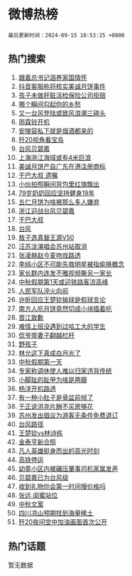 # 微博热榜

`最后更新时间：2024-09-15 10:53:25 +0800`

## 热门搜索

1. [跟着总书记涵养家国情怀](https://m.weibo.cn/search?containerid=100103type%3D1%26t%3D10%26q%3D%23%E8%B7%9F%E7%9D%80%E6%80%BB%E4%B9%A6%E8%AE%B0%E6%B6%B5%E5%85%BB%E5%AE%B6%E5%9B%BD%E6%83%85%E6%80%80%23&stream_entry_id=51&isnewpage=1&extparam=seat%3D1%26filter_type%3Drealtimehot%26q%3D%2523%25E8%25B7%259F%25E7%259D%2580%25E6%2580%25BB%25E4%25B9%25A6%25E8%25AE%25B0%25E6%25B6%25B5%25E5%2585%25BB%25E5%25AE%25B6%25E5%259B%25BD%25E6%2583%2585%25E6%2580%2580%2523%26c_type%3D51%26pos%3D0%26cate%3D10103%26stream_entry_id%3D51%26dgr%3D0%26display_time%3D1726368803%26pre_seqid%3D172636880392300559119)
1. [抖音客服称将核实美诚月饼事件](https://m.weibo.cn/search?containerid=100103type%3D1%26t%3D10%26q%3D%23%E6%8A%96%E9%9F%B3%E5%AE%A2%E6%9C%8D%E7%A7%B0%E5%B0%86%E6%A0%B8%E5%AE%9E%E7%BE%8E%E8%AF%9A%E6%9C%88%E9%A5%BC%E4%BA%8B%E4%BB%B6%23&stream_entry_id=31&isnewpage=1&extparam=seat%3D1%26filter_type%3Drealtimehot%26c_type%3D31%26realpos%3D1%26lcate%3D5001%26cate%3D5001%26stream_entry_id%3D31%26dgr%3D0%26band_rank%3D1%26pos%3D0%26flag%3D2%26q%3D%2523%25E6%258A%2596%25E9%259F%25B3%25E5%25AE%25A2%25E6%259C%258D%25E7%25A7%25B0%25E5%25B0%2586%25E6%25A0%25B8%25E5%25AE%259E%25E7%25BE%258E%25E8%25AF%259A%25E6%259C%2588%25E9%25A5%25BC%25E4%25BA%258B%25E4%25BB%25B6%2523%26display_time%3D1726368803%26pre_seqid%3D172636880392300559119)
1. [孩子未做肝脏活检保险公司拒赔](https://m.weibo.cn/search?containerid=100103type%3D1%26t%3D10%26q%3D%23%E5%AD%A9%E5%AD%90%E6%9C%AA%E5%81%9A%E8%82%9D%E8%84%8F%E6%B4%BB%E6%A3%80%E4%BF%9D%E9%99%A9%E5%85%AC%E5%8F%B8%E6%8B%92%E8%B5%94%23&stream_entry_id=31&isnewpage=1&extparam=seat%3D1%26filter_type%3Drealtimehot%26c_type%3D31%26realpos%3D2%26lcate%3D5001%26cate%3D5001%26stream_entry_id%3D31%26dgr%3D0%26band_rank%3D2%26pos%3D1%26flag%3D1%26q%3D%2523%25E5%25AD%25A9%25E5%25AD%2590%25E6%259C%25AA%25E5%2581%259A%25E8%2582%259D%25E8%2584%258F%25E6%25B4%25BB%25E6%25A3%2580%25E4%25BF%259D%25E9%2599%25A9%25E5%2585%25AC%25E5%258F%25B8%25E6%258B%2592%25E8%25B5%2594%2523%26display_time%3D1726368803%26pre_seqid%3D172636880392300559119)
1. [哪个瞬间勾起你的乡愁](https://m.weibo.cn/search?containerid=100103type%3D1%26t%3D10%26q%3D%23%E5%93%AA%E4%B8%AA%E7%9E%AC%E9%97%B4%E5%8B%BE%E8%B5%B7%E4%BD%A0%E7%9A%84%E4%B9%A1%E6%84%81%23&stream_entry_id=31&isnewpage=1&extparam=seat%3D1%26filter_type%3Drealtimehot%26c_type%3D31%26realpos%3D3%26lcate%3D5001%26cate%3D5001%26stream_entry_id%3D31%26dgr%3D0%26band_rank%3D3%26pos%3D2%26flag%3D1%26q%3D%2523%25E5%2593%25AA%25E4%25B8%25AA%25E7%259E%25AC%25E9%2597%25B4%25E5%258B%25BE%25E8%25B5%25B7%25E4%25BD%25A0%25E7%259A%2584%25E4%25B9%25A1%25E6%2584%2581%2523%26display_time%3D1726368803%26pre_seqid%3D172636880392300559119)
1. [又一台风登陆或致风浪潮三碰头](https://m.weibo.cn/search?containerid=100103type%3D1%26t%3D10%26q%3D%23%E5%8F%88%E4%B8%80%E5%8F%B0%E9%A3%8E%E7%99%BB%E9%99%86%E6%88%96%E8%87%B4%E9%A3%8E%E6%B5%AA%E6%BD%AE%E4%B8%89%E7%A2%B0%E5%A4%B4%23&stream_entry_id=31&isnewpage=1&extparam=seat%3D1%26filter_type%3Drealtimehot%26c_type%3D31%26realpos%3D4%26lcate%3D5001%26cate%3D5001%26stream_entry_id%3D31%26dgr%3D0%26band_rank%3D4%26pos%3D3%26flag%3D0%26q%3D%2523%25E5%258F%2588%25E4%25B8%2580%25E5%258F%25B0%25E9%25A3%258E%25E7%2599%25BB%25E9%2599%2586%25E6%2588%2596%25E8%2587%25B4%25E9%25A3%258E%25E6%25B5%25AA%25E6%25BD%25AE%25E4%25B8%2589%25E7%25A2%25B0%25E5%25A4%25B4%2523%26display_time%3D1726368803%26pre_seqid%3D172636880392300559119)
1. [雨霖铃开机](https://m.weibo.cn/search?containerid=100103type%3D1%26t%3D10%26q%3D%E9%9B%A8%E9%9C%96%E9%93%83%E5%BC%80%E6%9C%BA&stream_entry_id=31&isnewpage=1&extparam=seat%3D1%26filter_type%3Drealtimehot%26c_type%3D31%26realpos%3D5%26lcate%3D5001%26cate%3D5001%26stream_entry_id%3D31%26dgr%3D0%26band_rank%3D5%26pos%3D4%26flag%3D1%26q%3D%25E9%259B%25A8%25E9%259C%2596%25E9%2593%2583%25E5%25BC%2580%25E6%259C%25BA%26display_time%3D1726368803%26pre_seqid%3D172636880392300559119)
1. [安陵容私下就是烟酒都来的](https://m.weibo.cn/search?containerid=100103type%3D1%26t%3D10%26q%3D%E5%AE%89%E9%99%B5%E5%AE%B9%E7%A7%81%E4%B8%8B%E5%B0%B1%E6%98%AF%E7%83%9F%E9%85%92%E9%83%BD%E6%9D%A5%E7%9A%84&stream_entry_id=31&isnewpage=1&extparam=seat%3D1%26filter_type%3Drealtimehot%26c_type%3D31%26realpos%3D6%26lcate%3D5001%26cate%3D5001%26stream_entry_id%3D31%26dgr%3D0%26band_rank%3D6%26pos%3D5%26flag%3D2%26q%3D%25E5%25AE%2589%25E9%2599%25B5%25E5%25AE%25B9%25E7%25A7%2581%25E4%25B8%258B%25E5%25B0%25B1%25E6%2598%25AF%25E7%2583%259F%25E9%2585%2592%25E9%2583%25BD%25E6%259D%25A5%25E7%259A%2584%26display_time%3D1726368803%26pre_seqid%3D172636880392300559119)
1. [歼20视角看宝岛](https://m.weibo.cn/search?containerid=100103type%3D1%26t%3D10%26q%3D%23%E6%AD%BC20%E8%A7%86%E8%A7%92%E7%9C%8B%E5%AE%9D%E5%B2%9B%23&stream_entry_id=31&isnewpage=1&extparam=seat%3D1%26filter_type%3Drealtimehot%26c_type%3D31%26realpos%3D7%26lcate%3D5001%26cate%3D5001%26stream_entry_id%3D31%26dgr%3D0%26band_rank%3D7%26pos%3D6%26flag%3D1%26q%3D%2523%25E6%25AD%25BC20%25E8%25A7%2586%25E8%25A7%2592%25E7%259C%258B%25E5%25AE%259D%25E5%25B2%259B%2523%26display_time%3D1726368803%26pre_seqid%3D172636880392300559119)
1. [台风贝碧嘉](https://m.weibo.cn/search?containerid=100103type%3D1%26t%3D10%26q%3D%E5%8F%B0%E9%A3%8E%E8%B4%9D%E7%A2%A7%E5%98%89&stream_entry_id=31&isnewpage=1&extparam=seat%3D1%26filter_type%3Drealtimehot%26c_type%3D31%26realpos%3D8%26lcate%3D5001%26cate%3D5001%26stream_entry_id%3D31%26dgr%3D0%26band_rank%3D8%26pos%3D7%26flag%3D0%26q%3D%25E5%258F%25B0%25E9%25A3%258E%25E8%25B4%259D%25E7%25A2%25A7%25E5%2598%2589%26display_time%3D1726368803%26pre_seqid%3D172636880392300559119)
1. [上海浙江海域或有4米巨浪](https://m.weibo.cn/search?containerid=100103type%3D1%26t%3D10%26q%3D%23%E4%B8%8A%E6%B5%B7%E6%B5%99%E6%B1%9F%E6%B5%B7%E5%9F%9F%E6%88%96%E6%9C%894%E7%B1%B3%E5%B7%A8%E6%B5%AA%23&stream_entry_id=31&isnewpage=1&extparam=seat%3D1%26filter_type%3Drealtimehot%26c_type%3D31%26realpos%3D9%26lcate%3D5001%26cate%3D5001%26stream_entry_id%3D31%26dgr%3D0%26band_rank%3D9%26pos%3D8%26flag%3D1%26q%3D%2523%25E4%25B8%258A%25E6%25B5%25B7%25E6%25B5%2599%25E6%25B1%259F%25E6%25B5%25B7%25E5%259F%259F%25E6%2588%2596%25E6%259C%25894%25E7%25B1%25B3%25E5%25B7%25A8%25E6%25B5%25AA%2523%26display_time%3D1726368803%26pre_seqid%3D172636880392300559119)
1. [美诚月饼产自广东在港注册商标](https://m.weibo.cn/search?containerid=100103type%3D1%26t%3D10%26q%3D%23%E7%BE%8E%E8%AF%9A%E6%9C%88%E9%A5%BC%E4%BA%A7%E8%87%AA%E5%B9%BF%E4%B8%9C%E5%9C%A8%E6%B8%AF%E6%B3%A8%E5%86%8C%E5%95%86%E6%A0%87%23&stream_entry_id=31&isnewpage=1&extparam=seat%3D1%26filter_type%3Drealtimehot%26c_type%3D31%26realpos%3D10%26lcate%3D5001%26cate%3D5001%26stream_entry_id%3D31%26dgr%3D0%26band_rank%3D10%26pos%3D9%26flag%3D1%26q%3D%2523%25E7%25BE%258E%25E8%25AF%259A%25E6%259C%2588%25E9%25A5%25BC%25E4%25BA%25A7%25E8%2587%25AA%25E5%25B9%25BF%25E4%25B8%259C%25E5%259C%25A8%25E6%25B8%25AF%25E6%25B3%25A8%25E5%2586%258C%25E5%2595%2586%25E6%25A0%2587%2523%26display_time%3D1726368803%26pre_seqid%3D172636880392300559119)
1. [干巴大叔 遗嘱](https://m.weibo.cn/search?containerid=100103type%3D1%26t%3D10%26q%3D%E5%B9%B2%E5%B7%B4%E5%A4%A7%E5%8F%94+%E9%81%97%E5%98%B1&stream_entry_id=31&isnewpage=1&extparam=seat%3D1%26filter_type%3Drealtimehot%26c_type%3D31%26realpos%3D11%26lcate%3D5001%26cate%3D5001%26stream_entry_id%3D31%26dgr%3D0%26band_rank%3D11%26pos%3D10%26flag%3D1%26q%3D%25E5%25B9%25B2%25E5%25B7%25B4%25E5%25A4%25A7%25E5%258F%2594%2520%25E9%2581%2597%25E5%2598%25B1%26display_time%3D1726368803%26pre_seqid%3D172636880392300559119)
1. [小伙拍照瞬间背包里红旗飘出](https://m.weibo.cn/search?containerid=100103type%3D1%26t%3D10%26q%3D%23%E5%B0%8F%E4%BC%99%E6%8B%8D%E7%85%A7%E7%9E%AC%E9%97%B4%E8%83%8C%E5%8C%85%E9%87%8C%E7%BA%A2%E6%97%97%E9%A3%98%E5%87%BA%23&stream_entry_id=31&isnewpage=1&extparam=seat%3D1%26filter_type%3Drealtimehot%26c_type%3D31%26realpos%3D12%26lcate%3D5001%26cate%3D5001%26stream_entry_id%3D31%26dgr%3D0%26band_rank%3D12%26pos%3D11%26flag%3D1%26q%3D%2523%25E5%25B0%258F%25E4%25BC%2599%25E6%258B%258D%25E7%2585%25A7%25E7%259E%25AC%25E9%2597%25B4%25E8%2583%258C%25E5%258C%2585%25E9%2587%258C%25E7%25BA%25A2%25E6%2597%2597%25E9%25A3%2598%25E5%2587%25BA%2523%26display_time%3D1726368803%26pre_seqid%3D172636880392300559119)
1. [79岁奶奶回应坚持健身19年](https://m.weibo.cn/search?containerid=100103type%3D1%26t%3D10%26q%3D%2379%E5%B2%81%E5%A5%B6%E5%A5%B6%E5%9B%9E%E5%BA%94%E5%9D%9A%E6%8C%81%E5%81%A5%E8%BA%AB19%E5%B9%B4%23&stream_entry_id=31&isnewpage=1&extparam=seat%3D1%26filter_type%3Drealtimehot%26c_type%3D31%26realpos%3D13%26lcate%3D5001%26cate%3D5001%26stream_entry_id%3D31%26dgr%3D0%26band_rank%3D13%26pos%3D12%26flag%3D0%26q%3D%252379%25E5%25B2%2581%25E5%25A5%25B6%25E5%25A5%25B6%25E5%259B%259E%25E5%25BA%2594%25E5%259D%259A%25E6%258C%2581%25E5%2581%25A5%25E8%25BA%25AB19%25E5%25B9%25B4%2523%26display_time%3D1726368803%26pre_seqid%3D172636880392300559119)
1. [五仁月饼为啥被那么多人嫌弃](https://m.weibo.cn/search?containerid=100103type%3D1%26t%3D10%26q%3D%23%E4%BA%94%E4%BB%81%E6%9C%88%E9%A5%BC%E4%B8%BA%E5%95%A5%E8%A2%AB%E9%82%A3%E4%B9%88%E5%A4%9A%E4%BA%BA%E5%AB%8C%E5%BC%83%23&stream_entry_id=31&isnewpage=1&extparam=seat%3D1%26filter_type%3Drealtimehot%26c_type%3D31%26realpos%3D14%26lcate%3D5001%26cate%3D5001%26stream_entry_id%3D31%26dgr%3D0%26band_rank%3D14%26pos%3D13%26flag%3D1%26q%3D%2523%25E4%25BA%2594%25E4%25BB%2581%25E6%259C%2588%25E9%25A5%25BC%25E4%25B8%25BA%25E5%2595%25A5%25E8%25A2%25AB%25E9%2582%25A3%25E4%25B9%2588%25E5%25A4%259A%25E4%25BA%25BA%25E5%25AB%258C%25E5%25BC%2583%2523%26display_time%3D1726368803%26pre_seqid%3D172636880392300559119)
1. [浙江迎战台风贝碧嘉](https://m.weibo.cn/search?containerid=100103type%3D1%26t%3D10%26q%3D%23%E6%B5%99%E6%B1%9F%E8%BF%8E%E6%88%98%E5%8F%B0%E9%A3%8E%E8%B4%9D%E7%A2%A7%E5%98%89%23&stream_entry_id=31&isnewpage=1&extparam=seat%3D1%26filter_type%3Drealtimehot%26c_type%3D31%26realpos%3D15%26lcate%3D5001%26cate%3D5001%26stream_entry_id%3D31%26dgr%3D0%26band_rank%3D15%26pos%3D14%26flag%3D0%26q%3D%2523%25E6%25B5%2599%25E6%25B1%259F%25E8%25BF%258E%25E6%2588%2598%25E5%258F%25B0%25E9%25A3%258E%25E8%25B4%259D%25E7%25A2%25A7%25E5%2598%2589%2523%26display_time%3D1726368803%26pre_seqid%3D172636880392300559119)
1. [干巴大叔](https://m.weibo.cn/search?containerid=100103type%3D1%26t%3D10%26q%3D%E5%B9%B2%E5%B7%B4%E5%A4%A7%E5%8F%94&stream_entry_id=31&isnewpage=1&extparam=seat%3D1%26filter_type%3Drealtimehot%26c_type%3D31%26realpos%3D16%26lcate%3D5001%26cate%3D5001%26stream_entry_id%3D31%26dgr%3D0%26band_rank%3D16%26pos%3D15%26flag%3D1%26q%3D%25E5%25B9%25B2%25E5%25B7%25B4%25E5%25A4%25A7%25E5%258F%2594%26display_time%3D1726368803%26pre_seqid%3D172636880392300559119)
1. [台风](https://m.weibo.cn/search?containerid=100103type%3D1%26t%3D10%26q%3D%E5%8F%B0%E9%A3%8E&stream_entry_id=31&isnewpage=1&extparam=seat%3D1%26filter_type%3Drealtimehot%26c_type%3D31%26realpos%3D17%26lcate%3D5001%26cate%3D5001%26stream_entry_id%3D31%26dgr%3D0%26band_rank%3D17%26pos%3D16%26flag%3D0%26q%3D%25E5%258F%25B0%25E9%25A3%258E%26display_time%3D1726368803%26pre_seqid%3D172636880392300559119)
1. [敖子逸真替王源V50](https://m.weibo.cn/search?containerid=100103type%3D1%26t%3D10%26q%3D%E6%95%96%E5%AD%90%E9%80%B8%E7%9C%9F%E6%9B%BF%E7%8E%8B%E6%BA%90V50&stream_entry_id=31&isnewpage=1&extparam=seat%3D1%26filter_type%3Drealtimehot%26c_type%3D31%26realpos%3D18%26lcate%3D5001%26cate%3D5001%26stream_entry_id%3D31%26dgr%3D0%26band_rank%3D18%26pos%3D17%26flag%3D0%26q%3D%25E6%2595%2596%25E5%25AD%2590%25E9%2580%25B8%25E7%259C%259F%25E6%259B%25BF%25E7%258E%258B%25E6%25BA%2590V50%26display_time%3D1726368803%26pre_seqid%3D172636880392300559119)
1. [汪苏泷演唱会苏州站取消](https://m.weibo.cn/search?containerid=100103type%3D1%26t%3D10%26q%3D%23%E6%B1%AA%E8%8B%8F%E6%B3%B7%E6%BC%94%E5%94%B1%E4%BC%9A%E8%8B%8F%E5%B7%9E%E7%AB%99%E5%8F%96%E6%B6%88%23&stream_entry_id=31&isnewpage=1&extparam=seat%3D1%26filter_type%3Drealtimehot%26c_type%3D31%26realpos%3D19%26lcate%3D5001%26cate%3D5001%26stream_entry_id%3D31%26dgr%3D0%26band_rank%3D19%26pos%3D18%26flag%3D0%26q%3D%2523%25E6%25B1%25AA%25E8%258B%258F%25E6%25B3%25B7%25E6%25BC%2594%25E5%2594%25B1%25E4%25BC%259A%25E8%258B%258F%25E5%25B7%259E%25E7%25AB%2599%25E5%258F%2596%25E6%25B6%2588%2523%26display_time%3D1726368803%26pre_seqid%3D172636880392300559119)
1. [张凌赫赵今麦吻戏路透](https://m.weibo.cn/search?containerid=100103type%3D1%26t%3D10%26q%3D%E5%BC%A0%E5%87%8C%E8%B5%AB%E8%B5%B5%E4%BB%8A%E9%BA%A6%E5%90%BB%E6%88%8F%E8%B7%AF%E9%80%8F&stream_entry_id=31&isnewpage=1&extparam=seat%3D1%26filter_type%3Drealtimehot%26c_type%3D31%26realpos%3D20%26lcate%3D5001%26cate%3D5001%26stream_entry_id%3D31%26dgr%3D0%26band_rank%3D20%26pos%3D19%26flag%3D0%26q%3D%25E5%25BC%25A0%25E5%2587%258C%25E8%25B5%25AB%25E8%25B5%25B5%25E4%25BB%258A%25E9%25BA%25A6%25E5%2590%25BB%25E6%2588%258F%25E8%25B7%25AF%25E9%2580%258F%26display_time%3D1726368803%26pre_seqid%3D172636880392300559119)
1. [李纯小区不可能先救明星被指偷换概念](https://m.weibo.cn/search?containerid=100103type%3D1%26t%3D10%26q%3D%23%E6%9D%8E%E7%BA%AF%E5%B0%8F%E5%8C%BA%E4%B8%8D%E5%8F%AF%E8%83%BD%E5%85%88%E6%95%91%E6%98%8E%E6%98%9F%E8%A2%AB%E6%8C%87%E5%81%B7%E6%8D%A2%E6%A6%82%E5%BF%B5%23&stream_entry_id=31&isnewpage=1&extparam=seat%3D1%26filter_type%3Drealtimehot%26c_type%3D31%26realpos%3D21%26lcate%3D5001%26cate%3D5001%26stream_entry_id%3D31%26dgr%3D0%26band_rank%3D21%26pos%3D20%26flag%3D2%26q%3D%2523%25E6%259D%258E%25E7%25BA%25AF%25E5%25B0%258F%25E5%258C%25BA%25E4%25B8%258D%25E5%258F%25AF%25E8%2583%25BD%25E5%2585%2588%25E6%2595%2591%25E6%2598%258E%25E6%2598%259F%25E8%25A2%25AB%25E6%258C%2587%25E5%2581%25B7%25E6%258D%25A2%25E6%25A6%2582%25E5%25BF%25B5%2523%26display_time%3D1726368803%26pre_seqid%3D172636880392300559119)
1. [家长群内连发不雅视频撕另一家长](https://m.weibo.cn/search?containerid=100103type%3D1%26t%3D10%26q%3D%23%E5%AE%B6%E9%95%BF%E7%BE%A4%E5%86%85%E8%BF%9E%E5%8F%91%E4%B8%8D%E9%9B%85%E8%A7%86%E9%A2%91%E6%92%95%E5%8F%A6%E4%B8%80%E5%AE%B6%E9%95%BF%23&stream_entry_id=31&isnewpage=1&extparam=seat%3D1%26filter_type%3Drealtimehot%26c_type%3D31%26realpos%3D22%26lcate%3D5001%26cate%3D5001%26stream_entry_id%3D31%26dgr%3D0%26band_rank%3D22%26pos%3D21%26flag%3D2%26q%3D%2523%25E5%25AE%25B6%25E9%2595%25BF%25E7%25BE%25A4%25E5%2586%2585%25E8%25BF%259E%25E5%258F%2591%25E4%25B8%258D%25E9%259B%2585%25E8%25A7%2586%25E9%25A2%2591%25E6%2592%2595%25E5%258F%25A6%25E4%25B8%2580%25E5%25AE%25B6%25E9%2595%25BF%2523%26display_time%3D1726368803%26pre_seqid%3D172636880392300559119)
1. [中秋假期第1天或迎铁路客流高峰](https://m.weibo.cn/search?containerid=100103type%3D1%26t%3D10%26q%3D%23%E4%B8%AD%E7%A7%8B%E5%81%87%E6%9C%9F%E7%AC%AC1%E5%A4%A9%E6%88%96%E8%BF%8E%E9%93%81%E8%B7%AF%E5%AE%A2%E6%B5%81%E9%AB%98%E5%B3%B0%23&stream_entry_id=31&isnewpage=1&extparam=seat%3D1%26filter_type%3Drealtimehot%26c_type%3D31%26realpos%3D23%26lcate%3D5001%26cate%3D5001%26stream_entry_id%3D31%26dgr%3D0%26band_rank%3D23%26pos%3D22%26flag%3D0%26q%3D%2523%25E4%25B8%25AD%25E7%25A7%258B%25E5%2581%2587%25E6%259C%259F%25E7%25AC%25AC1%25E5%25A4%25A9%25E6%2588%2596%25E8%25BF%258E%25E9%2593%2581%25E8%25B7%25AF%25E5%25AE%25A2%25E6%25B5%2581%25E9%25AB%2598%25E5%25B3%25B0%2523%26display_time%3D1726368803%26pre_seqid%3D172636880392300559119)
1. [人民军队淬火向前](https://m.weibo.cn/search?containerid=100103type%3D1%26t%3D10%26q%3D%23%E4%BA%BA%E6%B0%91%E5%86%9B%E9%98%9F%E6%B7%AC%E7%81%AB%E5%90%91%E5%89%8D%23&stream_entry_id=31&isnewpage=1&extparam=seat%3D1%26filter_type%3Drealtimehot%26c_type%3D31%26realpos%3D24%26lcate%3D5001%26cate%3D5001%26stream_entry_id%3D31%26dgr%3D0%26band_rank%3D24%26pos%3D23%26flag%3D0%26q%3D%2523%25E4%25BA%25BA%25E6%25B0%2591%25E5%2586%259B%25E9%2598%259F%25E6%25B7%25AC%25E7%2581%25AB%25E5%2590%2591%25E5%2589%258D%2523%26display_time%3D1726368803%26pre_seqid%3D172636880392300559119)
1. [许昕回应王楚钦输球是假球言论](https://m.weibo.cn/search?containerid=100103type%3D1%26t%3D10%26q%3D%23%E8%AE%B8%E6%98%95%E5%9B%9E%E5%BA%94%E7%8E%8B%E6%A5%9A%E9%92%A6%E8%BE%93%E7%90%83%E6%98%AF%E5%81%87%E7%90%83%E8%A8%80%E8%AE%BA%23&stream_entry_id=31&isnewpage=1&extparam=seat%3D1%26filter_type%3Drealtimehot%26c_type%3D31%26realpos%3D25%26lcate%3D5001%26cate%3D5001%26stream_entry_id%3D31%26dgr%3D0%26band_rank%3D25%26pos%3D24%26flag%3D0%26q%3D%2523%25E8%25AE%25B8%25E6%2598%2595%25E5%259B%259E%25E5%25BA%2594%25E7%258E%258B%25E6%25A5%259A%25E9%2592%25A6%25E8%25BE%2593%25E7%2590%2583%25E6%2598%25AF%25E5%2581%2587%25E7%2590%2583%25E8%25A8%2580%25E8%25AE%25BA%2523%26display_time%3D1726368803%26pre_seqid%3D172636880392300559119)
1. [南方人吃月饼竟然切成小块插着吃](https://m.weibo.cn/search?containerid=100103type%3D1%26t%3D10%26q%3D%23%E5%8D%97%E6%96%B9%E4%BA%BA%E5%90%83%E6%9C%88%E9%A5%BC%E7%AB%9F%E7%84%B6%E5%88%87%E6%88%90%E5%B0%8F%E5%9D%97%E6%8F%92%E7%9D%80%E5%90%83%23&stream_entry_id=31&isnewpage=1&extparam=seat%3D1%26filter_type%3Drealtimehot%26c_type%3D31%26realpos%3D26%26lcate%3D5001%26cate%3D5001%26stream_entry_id%3D31%26dgr%3D0%26band_rank%3D26%26pos%3D25%26flag%3D0%26q%3D%2523%25E5%258D%2597%25E6%2596%25B9%25E4%25BA%25BA%25E5%2590%2583%25E6%259C%2588%25E9%25A5%25BC%25E7%25AB%259F%25E7%2584%25B6%25E5%2588%2587%25E6%2588%2590%25E5%25B0%258F%25E5%259D%2597%25E6%258F%2592%25E7%259D%2580%25E5%2590%2583%2523%26display_time%3D1726368803%26pre_seqid%3D172636880392300559119)
1. [晋江致歉](https://m.weibo.cn/search?containerid=100103type%3D1%26t%3D10%26q%3D%23%E6%99%8B%E6%B1%9F%E8%87%B4%E6%AD%89%23&stream_entry_id=31&isnewpage=1&extparam=seat%3D1%26filter_type%3Drealtimehot%26c_type%3D31%26realpos%3D27%26lcate%3D5001%26cate%3D5001%26stream_entry_id%3D31%26dgr%3D0%26band_rank%3D27%26pos%3D26%26flag%3D0%26q%3D%2523%25E6%2599%258B%25E6%25B1%259F%25E8%2587%25B4%25E6%25AD%2589%2523%26display_time%3D1726368803%26pre_seqid%3D172636880392300559119)
1. [难怪上班没遇到过哈工大的学生](https://m.weibo.cn/search?containerid=100103type%3D1%26t%3D10%26q%3D%E9%9A%BE%E6%80%AA%E4%B8%8A%E7%8F%AD%E6%B2%A1%E9%81%87%E5%88%B0%E8%BF%87%E5%93%88%E5%B7%A5%E5%A4%A7%E7%9A%84%E5%AD%A6%E7%94%9F&stream_entry_id=31&isnewpage=1&extparam=seat%3D1%26filter_type%3Drealtimehot%26c_type%3D31%26realpos%3D28%26lcate%3D5001%26cate%3D5001%26stream_entry_id%3D31%26dgr%3D0%26band_rank%3D28%26pos%3D27%26flag%3D0%26q%3D%25E9%259A%25BE%25E6%2580%25AA%25E4%25B8%258A%25E7%258F%25AD%25E6%25B2%25A1%25E9%2581%2587%25E5%2588%25B0%25E8%25BF%2587%25E5%2593%2588%25E5%25B7%25A5%25E5%25A4%25A7%25E7%259A%2584%25E5%25AD%25A6%25E7%2594%259F%26display_time%3D1726368803%26pre_seqid%3D172636880392300559119)
1. [侃爷带妻子翻越栏杆](https://m.weibo.cn/search?containerid=100103type%3D1%26t%3D10%26q%3D%23%E4%BE%83%E7%88%B7%E5%B8%A6%E5%A6%BB%E5%AD%90%E7%BF%BB%E8%B6%8A%E6%A0%8F%E6%9D%86%23&stream_entry_id=31&isnewpage=1&extparam=seat%3D1%26filter_type%3Drealtimehot%26c_type%3D31%26realpos%3D29%26lcate%3D5001%26cate%3D5001%26stream_entry_id%3D31%26dgr%3D0%26band_rank%3D29%26pos%3D28%26flag%3D1%26q%3D%2523%25E4%25BE%2583%25E7%2588%25B7%25E5%25B8%25A6%25E5%25A6%25BB%25E5%25AD%2590%25E7%25BF%25BB%25E8%25B6%258A%25E6%25A0%258F%25E6%259D%2586%2523%26display_time%3D1726368803%26pre_seqid%3D172636880392300559119)
1. [野孩子](https://m.weibo.cn/search?containerid=100103type%3D1%26t%3D10%26q%3D%E9%87%8E%E5%AD%A9%E5%AD%90&stream_entry_id=31&isnewpage=1&extparam=seat%3D1%26filter_type%3Drealtimehot%26c_type%3D31%26realpos%3D30%26lcate%3D5001%26cate%3D5001%26stream_entry_id%3D31%26dgr%3D0%26band_rank%3D30%26pos%3D29%26flag%3D1%26q%3D%25E9%2587%258E%25E5%25AD%25A9%25E5%25AD%2590%26display_time%3D1726368803%26pre_seqid%3D172636880392300559119)
1. [林允这下真成白月光了](https://m.weibo.cn/search?containerid=100103type%3D1%26t%3D10%26q%3D%E6%9E%97%E5%85%81%E8%BF%99%E4%B8%8B%E7%9C%9F%E6%88%90%E7%99%BD%E6%9C%88%E5%85%89%E4%BA%86&stream_entry_id=31&isnewpage=1&extparam=seat%3D1%26filter_type%3Drealtimehot%26c_type%3D31%26realpos%3D31%26lcate%3D5001%26cate%3D5001%26stream_entry_id%3D31%26dgr%3D0%26band_rank%3D31%26pos%3D30%26flag%3D0%26q%3D%25E6%259E%2597%25E5%2585%2581%25E8%25BF%2599%25E4%25B8%258B%25E7%259C%259F%25E6%2588%2590%25E7%2599%25BD%25E6%259C%2588%25E5%2585%2589%25E4%25BA%2586%26display_time%3D1726368803%26pre_seqid%3D172636880392300559119)
1. [中秋假期第一天](https://m.weibo.cn/search?containerid=100103type%3D1%26t%3D10%26q%3D%23%E4%B8%AD%E7%A7%8B%E5%81%87%E6%9C%9F%E7%AC%AC%E4%B8%80%E5%A4%A9%23&stream_entry_id=31&isnewpage=1&extparam=seat%3D1%26filter_type%3Drealtimehot%26c_type%3D31%26realpos%3D32%26lcate%3D5001%26cate%3D5001%26stream_entry_id%3D31%26dgr%3D0%26band_rank%3D32%26pos%3D31%26flag%3D0%26q%3D%2523%25E4%25B8%25AD%25E7%25A7%258B%25E5%2581%2587%25E6%259C%259F%25E7%25AC%25AC%25E4%25B8%2580%25E5%25A4%25A9%2523%26display_time%3D1726368803%26pre_seqid%3D172636880392300559119)
1. [专家称调休使人难以归家违背传统](https://m.weibo.cn/search?containerid=100103type%3D1%26t%3D10%26q%3D%23%E4%B8%93%E5%AE%B6%E7%A7%B0%E8%B0%83%E4%BC%91%E4%BD%BF%E4%BA%BA%E9%9A%BE%E4%BB%A5%E5%BD%92%E5%AE%B6%E8%BF%9D%E8%83%8C%E4%BC%A0%E7%BB%9F%23&stream_entry_id=31&isnewpage=1&extparam=seat%3D1%26filter_type%3Drealtimehot%26c_type%3D31%26realpos%3D33%26lcate%3D5001%26cate%3D5001%26stream_entry_id%3D31%26dgr%3D0%26band_rank%3D33%26pos%3D32%26flag%3D1%26q%3D%2523%25E4%25B8%2593%25E5%25AE%25B6%25E7%25A7%25B0%25E8%25B0%2583%25E4%25BC%2591%25E4%25BD%25BF%25E4%25BA%25BA%25E9%259A%25BE%25E4%25BB%25A5%25E5%25BD%2592%25E5%25AE%25B6%25E8%25BF%259D%25E8%2583%258C%25E4%25BC%25A0%25E7%25BB%259F%2523%26display_time%3D1726368803%26pre_seqid%3D172636880392300559119)
1. [小脚趾的趾甲为啥是两瓣](https://m.weibo.cn/search?containerid=100103type%3D1%26t%3D10%26q%3D%23%E5%B0%8F%E8%84%9A%E8%B6%BE%E7%9A%84%E8%B6%BE%E7%94%B2%E4%B8%BA%E5%95%A5%E6%98%AF%E4%B8%A4%E7%93%A3%23&stream_entry_id=31&isnewpage=1&extparam=seat%3D1%26filter_type%3Drealtimehot%26c_type%3D31%26realpos%3D34%26lcate%3D5001%26cate%3D5001%26stream_entry_id%3D31%26dgr%3D0%26band_rank%3D34%26pos%3D33%26flag%3D0%26q%3D%2523%25E5%25B0%258F%25E8%2584%259A%25E8%25B6%25BE%25E7%259A%2584%25E8%25B6%25BE%25E7%2594%25B2%25E4%25B8%25BA%25E5%2595%25A5%25E6%2598%25AF%25E4%25B8%25A4%25E7%2593%25A3%2523%26display_time%3D1726368803%26pre_seqid%3D172636880392300559119)
1. [杨洋开机路透](https://m.weibo.cn/search?containerid=100103type%3D1%26t%3D10%26q%3D%23%E6%9D%A8%E6%B4%8B%E5%BC%80%E6%9C%BA%E8%B7%AF%E9%80%8F%23&stream_entry_id=31&isnewpage=1&extparam=seat%3D1%26filter_type%3Drealtimehot%26c_type%3D31%26realpos%3D35%26lcate%3D5001%26cate%3D5001%26stream_entry_id%3D31%26dgr%3D0%26band_rank%3D35%26pos%3D34%26flag%3D1%26q%3D%2523%25E6%259D%25A8%25E6%25B4%258B%25E5%25BC%2580%25E6%259C%25BA%25E8%25B7%25AF%25E9%2580%258F%2523%26display_time%3D1726368803%26pre_seqid%3D172636880392300559119)
1. [有一种小肚子是骨盆前倾了](https://m.weibo.cn/search?containerid=100103type%3D1%26t%3D10%26q%3D%23%E6%9C%89%E4%B8%80%E7%A7%8D%E5%B0%8F%E8%82%9A%E5%AD%90%E6%98%AF%E9%AA%A8%E7%9B%86%E5%89%8D%E5%80%BE%E4%BA%86%23&stream_entry_id=31&isnewpage=1&extparam=seat%3D1%26filter_type%3Drealtimehot%26c_type%3D31%26realpos%3D36%26lcate%3D5001%26cate%3D5001%26stream_entry_id%3D31%26dgr%3D0%26band_rank%3D36%26pos%3D35%26flag%3D0%26q%3D%2523%25E6%259C%2589%25E4%25B8%2580%25E7%25A7%258D%25E5%25B0%258F%25E8%2582%259A%25E5%25AD%2590%25E6%2598%25AF%25E9%25AA%25A8%25E7%259B%2586%25E5%2589%258D%25E5%2580%25BE%25E4%25BA%2586%2523%26display_time%3D1726368803%26pre_seqid%3D172636880392300559119)
1. [于正说洪尧片酬不买房够花](https://m.weibo.cn/search?containerid=100103type%3D1%26t%3D10%26q%3D%E4%BA%8E%E6%AD%A3%E8%AF%B4%E6%B4%AA%E5%B0%A7%E7%89%87%E9%85%AC%E4%B8%8D%E4%B9%B0%E6%88%BF%E5%A4%9F%E8%8A%B1&stream_entry_id=31&isnewpage=1&extparam=seat%3D1%26filter_type%3Drealtimehot%26c_type%3D31%26realpos%3D37%26lcate%3D5001%26cate%3D5001%26stream_entry_id%3D31%26dgr%3D0%26band_rank%3D37%26pos%3D36%26flag%3D0%26q%3D%25E4%25BA%258E%25E6%25AD%25A3%25E8%25AF%25B4%25E6%25B4%25AA%25E5%25B0%25A7%25E7%2589%2587%25E9%2585%25AC%25E4%25B8%258D%25E4%25B9%25B0%25E6%2588%25BF%25E5%25A4%259F%25E8%258A%25B1%26display_time%3D1726368803%26pre_seqid%3D172636880392300559119)
1. [苏州发出倡议为游客无条件免费退订](https://m.weibo.cn/search?containerid=100103type%3D1%26t%3D10%26q%3D%23%E8%8B%8F%E5%B7%9E%E5%8F%91%E5%87%BA%E5%80%A1%E8%AE%AE%E4%B8%BA%E6%B8%B8%E5%AE%A2%E6%97%A0%E6%9D%A1%E4%BB%B6%E5%85%8D%E8%B4%B9%E9%80%80%E8%AE%A2%23&stream_entry_id=31&isnewpage=1&extparam=seat%3D1%26filter_type%3Drealtimehot%26c_type%3D31%26realpos%3D38%26lcate%3D5001%26cate%3D5001%26stream_entry_id%3D31%26dgr%3D0%26band_rank%3D38%26pos%3D37%26flag%3D1%26q%3D%2523%25E8%258B%258F%25E5%25B7%259E%25E5%258F%2591%25E5%2587%25BA%25E5%2580%25A1%25E8%25AE%25AE%25E4%25B8%25BA%25E6%25B8%25B8%25E5%25AE%25A2%25E6%2597%25A0%25E6%259D%25A1%25E4%25BB%25B6%25E5%2585%258D%25E8%25B4%25B9%25E9%2580%2580%25E8%25AE%25A2%2523%26display_time%3D1726368803%26pre_seqid%3D172636880392300559119)
1. [台风路径](https://m.weibo.cn/search?containerid=100103type%3D1%26t%3D10%26q%3D%E5%8F%B0%E9%A3%8E%E8%B7%AF%E5%BE%84&stream_entry_id=31&isnewpage=1&extparam=seat%3D1%26filter_type%3Drealtimehot%26c_type%3D31%26realpos%3D39%26lcate%3D5001%26cate%3D5001%26stream_entry_id%3D31%26dgr%3D0%26band_rank%3D39%26pos%3D38%26flag%3D1%26q%3D%25E5%258F%25B0%25E9%25A3%258E%25E8%25B7%25AF%25E5%25BE%2584%26display_time%3D1726368803%26pre_seqid%3D172636880392300559119)
1. [王楚钦vs林诗栋](https://m.weibo.cn/search?containerid=100103type%3D1%26t%3D10%26q%3D%E7%8E%8B%E6%A5%9A%E9%92%A6vs%E6%9E%97%E8%AF%97%E6%A0%8B&stream_entry_id=31&isnewpage=1&extparam=seat%3D1%26filter_type%3Drealtimehot%26c_type%3D31%26realpos%3D40%26lcate%3D5001%26cate%3D5001%26stream_entry_id%3D31%26dgr%3D0%26band_rank%3D40%26pos%3D39%26flag%3D0%26q%3D%25E7%258E%258B%25E6%25A5%259A%25E9%2592%25A6vs%25E6%259E%2597%25E8%25AF%2597%25E6%25A0%258B%26display_time%3D1726368803%26pre_seqid%3D172636880392300559119)
1. [金泰亨新合照](https://m.weibo.cn/search?containerid=100103type%3D1%26t%3D10%26q%3D%E9%87%91%E6%B3%B0%E4%BA%A8%E6%96%B0%E5%90%88%E7%85%A7&stream_entry_id=31&isnewpage=1&extparam=seat%3D1%26filter_type%3Drealtimehot%26c_type%3D31%26realpos%3D41%26lcate%3D5001%26cate%3D5001%26stream_entry_id%3D31%26dgr%3D0%26band_rank%3D41%26pos%3D40%26flag%3D1%26q%3D%25E9%2587%2591%25E6%25B3%25B0%25E4%25BA%25A8%25E6%2596%25B0%25E5%2590%2588%25E7%2585%25A7%26display_time%3D1726368803%26pre_seqid%3D172636880392300559119)
1. [凡人英雄挺身而出的高光时刻](https://m.weibo.cn/search?containerid=100103type%3D1%26t%3D10%26q%3D%23%E5%87%A1%E4%BA%BA%E8%8B%B1%E9%9B%84%E6%8C%BA%E8%BA%AB%E8%80%8C%E5%87%BA%E7%9A%84%E9%AB%98%E5%85%89%E6%97%B6%E5%88%BB%23&stream_entry_id=31&isnewpage=1&extparam=seat%3D1%26filter_type%3Drealtimehot%26c_type%3D31%26realpos%3D42%26lcate%3D5001%26cate%3D5001%26stream_entry_id%3D31%26dgr%3D0%26band_rank%3D42%26pos%3D41%26flag%3D1%26q%3D%2523%25E5%2587%25A1%25E4%25BA%25BA%25E8%258B%25B1%25E9%259B%2584%25E6%258C%25BA%25E8%25BA%25AB%25E8%2580%258C%25E5%2587%25BA%25E7%259A%2584%25E9%25AB%2598%25E5%2585%2589%25E6%2597%25B6%25E5%2588%25BB%2523%26display_time%3D1726368803%26pre_seqid%3D172636880392300559119)
1. [高铁停运](https://m.weibo.cn/search?containerid=100103type%3D1%26t%3D10%26q%3D%23%E9%AB%98%E9%93%81%E5%81%9C%E8%BF%90%23&stream_entry_id=31&isnewpage=1&extparam=seat%3D1%26filter_type%3Drealtimehot%26c_type%3D31%26realpos%3D43%26lcate%3D5001%26cate%3D5001%26stream_entry_id%3D31%26dgr%3D0%26band_rank%3D43%26pos%3D42%26flag%3D0%26q%3D%2523%25E9%25AB%2598%25E9%2593%2581%25E5%2581%259C%25E8%25BF%2590%2523%26display_time%3D1726368803%26pre_seqid%3D172636880392300559119)
1. [幼童小区内被碾压肇事司机家属发声](https://m.weibo.cn/search?containerid=100103type%3D1%26t%3D10%26q%3D%23%E5%B9%BC%E7%AB%A5%E5%B0%8F%E5%8C%BA%E5%86%85%E8%A2%AB%E7%A2%BE%E5%8E%8B%E8%82%87%E4%BA%8B%E5%8F%B8%E6%9C%BA%E5%AE%B6%E5%B1%9E%E5%8F%91%E5%A3%B0%23&stream_entry_id=31&isnewpage=1&extparam=seat%3D1%26filter_type%3Drealtimehot%26c_type%3D31%26realpos%3D44%26lcate%3D5001%26cate%3D5001%26stream_entry_id%3D31%26dgr%3D0%26band_rank%3D44%26pos%3D43%26flag%3D1%26q%3D%2523%25E5%25B9%25BC%25E7%25AB%25A5%25E5%25B0%258F%25E5%258C%25BA%25E5%2586%2585%25E8%25A2%25AB%25E7%25A2%25BE%25E5%258E%258B%25E8%2582%2587%25E4%25BA%258B%25E5%258F%25B8%25E6%259C%25BA%25E5%25AE%25B6%25E5%25B1%259E%25E5%258F%2591%25E5%25A3%25B0%2523%26display_time%3D1726368803%26pre_seqid%3D172636880392300559119)
1. [贝碧嘉已为台风级](https://m.weibo.cn/search?containerid=100103type%3D1%26t%3D10%26q%3D%23%E8%B4%9D%E7%A2%A7%E5%98%89%E5%B7%B2%E4%B8%BA%E5%8F%B0%E9%A3%8E%E7%BA%A7%23&stream_entry_id=31&isnewpage=1&extparam=seat%3D1%26filter_type%3Drealtimehot%26c_type%3D31%26realpos%3D45%26lcate%3D5001%26cate%3D5001%26stream_entry_id%3D31%26dgr%3D0%26band_rank%3D45%26pos%3D44%26flag%3D1%26q%3D%2523%25E8%25B4%259D%25E7%25A2%25A7%25E5%2598%2589%25E5%25B7%25B2%25E4%25B8%25BA%25E5%258F%25B0%25E9%25A3%258E%25E7%25BA%25A7%2523%26display_time%3D1726368803%26pre_seqid%3D172636880392300559119)
1. [收到礼物你会第一时间搜价格吗](https://m.weibo.cn/search?containerid=100103type%3D1%26t%3D10%26q%3D%23%E6%94%B6%E5%88%B0%E7%A4%BC%E7%89%A9%E4%BD%A0%E4%BC%9A%E7%AC%AC%E4%B8%80%E6%97%B6%E9%97%B4%E6%90%9C%E4%BB%B7%E6%A0%BC%E5%90%97%23&stream_entry_id=31&isnewpage=1&extparam=seat%3D1%26filter_type%3Drealtimehot%26c_type%3D31%26realpos%3D46%26lcate%3D5001%26cate%3D5001%26stream_entry_id%3D31%26dgr%3D0%26band_rank%3D46%26pos%3D45%26flag%3D1%26q%3D%2523%25E6%2594%25B6%25E5%2588%25B0%25E7%25A4%25BC%25E7%2589%25A9%25E4%25BD%25A0%25E4%25BC%259A%25E7%25AC%25AC%25E4%25B8%2580%25E6%2597%25B6%25E9%2597%25B4%25E6%2590%259C%25E4%25BB%25B7%25E6%25A0%25BC%25E5%2590%2597%2523%26display_time%3D1726368803%26pre_seqid%3D172636880392300559119)
1. [张远 闺蜜站位](https://m.weibo.cn/search?containerid=100103type%3D1%26t%3D10%26q%3D%E5%BC%A0%E8%BF%9C+%E9%97%BA%E8%9C%9C%E7%AB%99%E4%BD%8D&stream_entry_id=31&isnewpage=1&extparam=seat%3D1%26filter_type%3Drealtimehot%26c_type%3D31%26realpos%3D47%26lcate%3D5001%26cate%3D5001%26stream_entry_id%3D31%26dgr%3D0%26band_rank%3D47%26pos%3D46%26flag%3D0%26q%3D%25E5%25BC%25A0%25E8%25BF%259C%2520%25E9%2597%25BA%25E8%259C%259C%25E7%25AB%2599%25E4%25BD%258D%26display_time%3D1726368803%26pre_seqid%3D172636880392300559119)
1. [中秋文案](https://m.weibo.cn/search?containerid=100103type%3D1%26t%3D10%26q%3D%E4%B8%AD%E7%A7%8B%E6%96%87%E6%A1%88&stream_entry_id=31&isnewpage=1&extparam=seat%3D1%26filter_type%3Drealtimehot%26c_type%3D31%26realpos%3D48%26lcate%3D5001%26cate%3D5001%26stream_entry_id%3D31%26dgr%3D0%26band_rank%3D48%26pos%3D47%26flag%3D1%26q%3D%25E4%25B8%25AD%25E7%25A7%258B%25E6%2596%2587%25E6%25A1%2588%26display_time%3D1726368803%26pre_seqid%3D172636880392300559119)
1. [四川凉山预期找到海量稀土](https://m.weibo.cn/search?containerid=100103type%3D1%26t%3D10%26q%3D%23%E5%9B%9B%E5%B7%9D%E5%87%89%E5%B1%B1%E9%A2%84%E6%9C%9F%E6%89%BE%E5%88%B0%E6%B5%B7%E9%87%8F%E7%A8%80%E5%9C%9F%23&stream_entry_id=31&isnewpage=1&extparam=seat%3D1%26filter_type%3Drealtimehot%26c_type%3D31%26realpos%3D49%26lcate%3D5001%26cate%3D5001%26stream_entry_id%3D31%26dgr%3D0%26band_rank%3D49%26pos%3D48%26flag%3D0%26q%3D%2523%25E5%259B%259B%25E5%25B7%259D%25E5%2587%2589%25E5%25B1%25B1%25E9%25A2%2584%25E6%259C%259F%25E6%2589%25BE%25E5%2588%25B0%25E6%25B5%25B7%25E9%2587%258F%25E7%25A8%2580%25E5%259C%259F%2523%26display_time%3D1726368803%26pre_seqid%3D172636880392300559119)
1. [歼20夜间空中加油画面首次公开](https://m.weibo.cn/search?containerid=100103type%3D1%26t%3D10%26q%3D%23%E6%AD%BC20%E5%A4%9C%E9%97%B4%E7%A9%BA%E4%B8%AD%E5%8A%A0%E6%B2%B9%E7%94%BB%E9%9D%A2%E9%A6%96%E6%AC%A1%E5%85%AC%E5%BC%80%23&stream_entry_id=31&isnewpage=1&extparam=seat%3D1%26filter_type%3Drealtimehot%26c_type%3D31%26realpos%3D50%26lcate%3D5001%26cate%3D5001%26stream_entry_id%3D31%26dgr%3D0%26band_rank%3D50%26pos%3D49%26flag%3D0%26q%3D%2523%25E6%25AD%25BC20%25E5%25A4%259C%25E9%2597%25B4%25E7%25A9%25BA%25E4%25B8%25AD%25E5%258A%25A0%25E6%25B2%25B9%25E7%2594%25BB%25E9%259D%25A2%25E9%25A6%2596%25E6%25AC%25A1%25E5%2585%25AC%25E5%25BC%2580%2523%26display_time%3D1726368803%26pre_seqid%3D172636880392300559119)

## 热门话题

暂无数据
